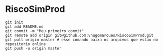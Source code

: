 # RiscoSimProd

    git init
    git add README.md
    git commit -m "Meu primeiro commit"
    git remote add origin git@github.com:vhugomarques/RiscoSimProd.git
    git pull origin master # esse comando baixa os arquivos que estao no repositorio online
    git push -u origin master

